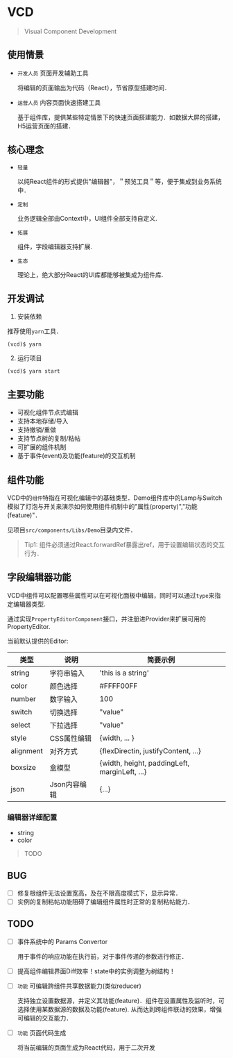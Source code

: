 # VCD

> Visual Component Development
## 使用情景

- `开发人员` 页面开发辅助工具
  
  将编辑的页面输出为代码（React），节省原型搭建时间．
  
- `运营人员` 内容页面快速搭建工具

  基于组件库，提供某些特定情景下的快速页面搭建能力．如数据大屏的搭建，H5运营页面的搭建．

## 核心理念

- `轻量`
  
  以纯React组件的形式提供"编辑器"，＂预览工具＂等，便于集成到业务系统中．

- `定制`

  业务逻辑全部由Context中，UI组件全部支持自定义.

- `拓展`

  组件，字段编辑器支持扩展.

- `生态`

  理论上，绝大部分React的UI库都能够被集成为组件库.


## 开发调试

1. 安装依赖
  
  推荐使用`yarn`工具．
  
  ```
  (vcd)$ yarn
  ```

2. 运行项目

  ```
  (vcd)$ yarn start
  ```

## 主要功能

- 可视化组件节点式编辑
- 支持本地存储/导入
- 支持撤销/重做
- 支持节点树的复制/粘帖
- 可扩展的组件机制
- 基于事件(event)及功能(feature)的交互机制


## 组件功能

VCD中的`组件`特指在可视化编辑中的基础类型．Demo组件库中的Lamp与Switch模拟了灯泡与开关来演示如何使用组件机制中的"属性(property)","功能(feature)"．

见项目`src/components/Libs/Demo`目录内文件．

> Tip1: 组件必须通过React.forwardRef暴露出ref，用于设置编辑状态的交互行为．


## 字段编辑器功能

VCD中组件可以配置哪些属性可以在可视化面板中编辑，同时可以通过`type`来指定编辑器类型. 

通过实现`PropertyEditorComponent`接口，并注册进Provider来扩展可用的PropertyEditor.


当前默认提供的Editor:

类型|说明|简要示例
---|---|---
string|字符串输入| 'this is a string'
color|颜色选择|#FFFF00FF
number|数字输入| 100
switch|切换选择| "value"
select|下拉选择| "value"
style| CSS属性编辑　| {width, ... }
alignment| 对齐方式 | {flexDirectin, justifyContent, ...}
boxsize| 盒模型 | {width, height, paddingLeft, marginLeft, ...}
json| Json内容编辑 | {...}

### 编辑器详细配置

- string
- color
  
> TODO

## BUG
- [ ] 修复根组件无法设置宽高，及在不限高度模式下，显示异常．
- [ ] 实例的复制粘帖功能阻碍了编辑组件属性时正常的复制粘帖能力．

## TODO

- [ ] 事件系统中的 Params Convertor

  用于事件的响应功能在执行前，对于事件传递的参数进行修正．

- [ ] 提高组件编辑界面Diff效率！state中的实例调整为树结构！

- [ ] `功能` 可编辑跨组件共享数据能力(类似reducer)

  支持独立设置数据源，并定义其功能(feature)．组件在设置属性及监听时，可选择使用某数据源的数据及功能(feature).
  从而达到跨组件联动的效果，增强可编辑的交互能力．

- [ ] `功能` 页面代码生成

  将当前编辑的页面生成为React代码，用于二次开发
